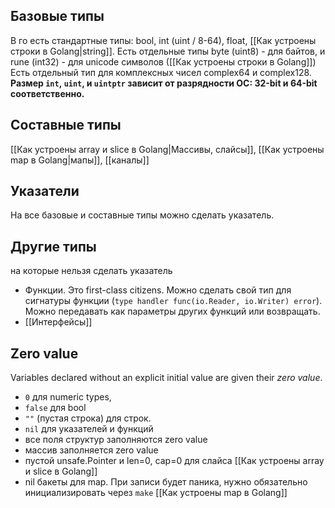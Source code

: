 ## Базовые типы
В го есть стандартные типы: bool, int (uint / 8-64), float, [[Как устроены строки в Golang|string]].
Есть отдельные типы byte (uint8) - для байтов, и rune (int32) - для unicode символов ([[Как устроены строки в Golang]]) 
Есть отдельный тип для комплексных чисел complex64 и complex128.
**Размер `int`, `uint`, и `uintptr` зависит от разрядности ОС:  32-bit и 64-bit соответственно.**
## Составные типы
[[Как устроены array и slice в Golang|Массивы, слайсы]], [[Как устроены map в Golang|мапы]], [[каналы]]
## Указатели
На все базовые и составные типы можно сделать указатель.
## Другие типы
на которые нельзя сделать указатель
- Функции. Это first-class citizens. Можно сделать свой тип для сигнатуры функции (`type handler func(io.Reader, io.Writer) error`). Можно передавать как параметры других функций или возвращать.
- [[Интерфейсы]]
## Zero value
Variables declared without an explicit initial value are given their _zero value_.
- `0` для numeric types,
- `false` для bool
- `""` (пустая строка) для строк.
- `nil` для указателей и функций
- все поля структур заполняются zero value
- массив заполняется zero value
- пустой unsafe.Pointer и len=0, cap=0 для слайса [[Как устроены array и slice в Golang]]
- nil бакеты для map. При записи будет паника, нужно обязательно инициализировать через `make` [[Как устроены map в Golang]]
